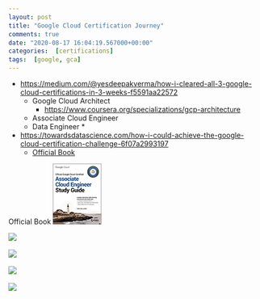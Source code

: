 ```yaml
---
layout: post
title: "Google Cloud Certification Journey"
comments: true
date: "2020-08-17 16:04:19.567000+00:00"
categories:  [certifications]
tags:  [google, gca]
---
```




* https://medium.com/@yesdeepakverma/how-i-cleared-all-3-google-cloud-certifications-in-3-weeks-f5591aa22572
    * Google Cloud Architect
        * https://www.coursera.org/specializations/gcp-architecture
    * Associate Cloud Engineer
    * Data Engineer
        * 
* https://towardsdatascience.com/how-i-could-achieve-the-google-cloud-certification-challenge-6f07a2993197
    *  [Official Book](https://amzn.to/2NNfBmF)



Official Book
![](/assets/img/3s05kP9FL_d711cfde53418a3e5b5c88cd21b7939e.png)


[![](/uploads/upload_b21c032ed8c7ba515dda8375d6d820ae.png)](https://www.coursera.org/professional-certificates/gcp-data-engineering)


[![](/uploads/upload_bc843138fb770997196cdd6bfa6ec969.png)](https://www.coursera.org/professional-certificates/gcp-cloud-architect)


[![](/uploads/upload_348b0d7a9b531baadd8f74a81524cbe9.png)](https://www.coursera.org/professional-certificates/cloud-engineering-gcp)

[![](/uploads/upload_0940964c35203109a1af086ab32e7145.png)](https://www.coursera.org/specializations/gcp-data-machine-learning)
